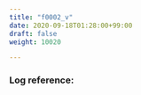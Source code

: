 ```yaml
---
title: "f0002_v"
date: 2020-09-18T01:28:00+99:00
draft: false
weight: 10020

---
```


### Log reference: <no value>

```
